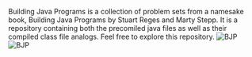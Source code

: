 Building Java Programs is a collection of problem sets from a namesake book, Building Java Programs by Stuart Reges and Marty Stepp. It is a repository containing both the precomiled java files as well as their compiled class file analogs. Feel free to explore this repository. ![BJP](https://github.com/zeAddiss/Building-Java-Programs/assets/93976280/8b36d20a-83a6-4b16-9007-98216c535fbb)
![BJP](https://github.com/zeAddiss/Building-Java-Programs/assets/93976280/572106a4-c765-4cc5-976f-85cf5304b16e)
